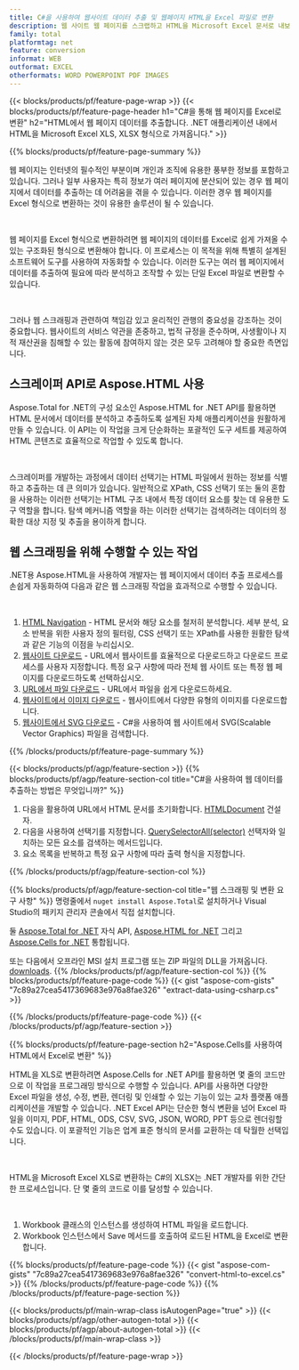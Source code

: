```yaml
---
title: C#을 사용하여 웹사이트 데이터 추출 및 웹페이지 HTML을 Excel 파일로 변환
description: 웹 사이트 웹 페이지를 스크랩하고 HTML을 Microsoft Excel 문서로 내보냅니다. .NET 애플리케이션을 개발하여 웹 사이트 데이터를 XLS, XLSX 형식으로 스크랩합니다.
family: total
platformtag: net
feature: conversion
informat: WEB
outformat: EXCEL
otherformats: WORD POWERPOINT PDF IMAGES
---
```

{{< blocks/products/pf/feature-page-wrap >}}
{{< blocks/products/pf/feature-page-header h1="C#을 통해 웹 페이지를 Excel로 변환" h2="HTML에서 웹 페이지 데이터를 추출합니다. .NET 애플리케이션 내에서 HTML을 Microsoft Excel XLS, XLSX 형식으로 가져옵니다." >}}

{{% blocks/products/pf/feature-page-summary %}}

<p>웹 페이지는 인터넷의 필수적인 부분이며 개인과 조직에 유용한 풍부한 정보를 포함하고 있습니다. 그러나 일부 사용자는 특히 정보가 여러 페이지에 분산되어 있는 경우 웹 페이지에서 데이터를 추출하는 데 어려움을 겪을 수 있습니다. 이러한 경우 웹 페이지를 Excel 형식으로 변환하는 것이 유용한 솔루션이 될 수 있습니다.</p><br />
<p>웹 페이지를 Excel 형식으로 변환하려면 웹 페이지의 데이터를 Excel로 쉽게 가져올 수 있는 구조화된 형식으로 변환해야 합니다. 이 프로세스는 이 목적을 위해 특별히 설계된 소프트웨어 도구를 사용하여 자동화할 수 있습니다. 이러한 도구는 여러 웹 페이지에서 데이터를 추출하여 필요에 따라 분석하고 조작할 수 있는 단일 Excel 파일로 변환할 수 있습니다.</p><br />

<p>그러나 웹 스크래핑과 관련하여 책임감 있고 윤리적인 관행의 중요성을 강조하는 것이 중요합니다. 웹사이트의 서비스 약관을 존중하고, 법적 규정을 준수하며, 사생활이나 지적 재산권을 침해할 수 있는 활동에 참여하지 않는 것은 모두 고려해야 할 중요한 측면입니다.</p>

<h2 class="heading-border">스크레이퍼 API로 Aspose.HTML 사용</h2>

<p>Aspose.Total for .NET의 구성 요소인 Aspose.HTML for .NET API를 활용하면 HTML 문서에서 데이터를 분석하고 추출하도록 설계된 자체 애플리케이션을 원활하게 만들 수 있습니다. 이 API는 이 작업을 크게 단순화하는 포괄적인 도구 세트를 제공하여 HTML 콘텐츠로 효율적으로 작업할 수 있도록 합니다.</p><br />

<p>스크레이퍼를 개발하는 과정에서 데이터 선택기는 HTML 파일에서 원하는 정보를 식별하고 추출하는 데 큰 의미가 있습니다. 일반적으로 XPath, CSS 선택기 또는 둘의 혼합을 사용하는 이러한 선택기는 HTML 구조 내에서 특정 데이터 요소를 찾는 데 유용한 도구 역할을 합니다. 탐색 메커니즘 역할을 하는 이러한 선택기는 검색하려는 데이터의 정확한 대상 지정 및 추출을 용이하게 합니다.</p>

<h2 class="heading-border">웹 스크래핑을 위해 수행할 수 있는 작업</h2>

<p>.NET용 Aspose.HTML을 사용하여 개발자는 웹 페이지에서 데이터 추출 프로세스를 손쉽게 자동화하여 다음과 같은 웹 스크래핑 작업을 효과적으로 수행할 수 있습니다.</p><br />

1. [HTML Navigation](https://docs.aspose.com/html/net/html-navigation/) - HTML 문서와 해당 요소를 철저히 분석합니다. 세부 분석, 요소 반복을 위한 사용자 정의 필터링, CSS 선택기 또는 XPath를 사용한 원활한 탐색과 같은 기능의 이점을 누리십시오.
2. [웹사이트 다운로드](https://docs.aspose.com/html/net/download-website/) - URL에서 웹사이트를 효율적으로 다운로드하고 다운로드 프로세스를 사용자 지정합니다. 특정 요구 사항에 따라 전체 웹 사이트 또는 특정 웹 페이지를 다운로드하도록 선택하십시오.
3. [URL에서 파일 다운로드](https://docs.aspose.com/html/net/download-file-from-url/) - URL에서 파일을 쉽게 다운로드하세요.
4. [웹사이트에서 이미지 다운로드](https://docs.aspose.com/html/net/download-images-from-website/) - 웹사이트에서 다양한 유형의 이미지를 다운로드합니다.
5. [웹사이트에서 SVG 다운로드](https://docs.aspose.com/html/net/download-svg-from-website/) - C#을 사용하여 웹 사이트에서 SVG(Scalable Vector Graphics) 파일을 검색합니다.

{{% /blocks/products/pf/feature-page-summary  %}}

{{< blocks/products/pf/agp/feature-section >}}
{{% blocks/products/pf/agp/feature-section-col title="C#을 사용하여 웹 데이터를 추출하는 방법은 무엇입니까?" %}}

1. 다음을 활용하여 URL에서 HTML 문서를 초기화합니다. [HTMLDocument](https://reference.aspose.com/html/net/aspose.html/htmldocument/htmldocument/) 건설자.
2. 다음을 사용하여 선택기를 지정합니다. [QuerySelectorAll(selector)](https://reference.aspose.com/html/net/aspose.html.dom/document/queryselectorall/) 선택자와 일치하는 모든 요소를 검색하는 메서드입니다.
3. 요소 목록을 반복하고 특정 요구 사항에 따라 출력 형식을 지정합니다.
 
{{% /blocks/products/pf/agp/feature-section-col %}}

{{% blocks/products/pf/agp/feature-section-col title="웹 스크래핑 및 변환 요구 사항" %}}
명령줄에서 ```nuget install Aspose.Total```로 설치하거나 Visual Studio의 패키지 관리자 콘솔에서 직접 설치합니다.

둘 [Aspose.Total for .NET](https://products.aspose.com/total/net/) 자식 API, [Aspose.HTML for .NET](https://products.aspose.com/html/net/) 그리고 [Aspose.Cells for .NET](https://products.aspose.com/cells/net/) 통합됩니다.

또는 다음에서 오프라인 MSI 설치 프로그램 또는 ZIP 파일의 DLL을 가져옵니다. [downloads](https://releases.aspose.com/total/net).
{{% /blocks/products/pf/agp/feature-section-col %}}
{{% blocks/products/pf/feature-page-code %}}
{{< gist "aspose-com-gists" "7c89a27cea5417369683e976a8fae326" "extract-data-using-csharp.cs" >}}

{{% /blocks/products/pf/feature-page-code %}}
{{< /blocks/products/pf/agp/feature-section >}}

{{% blocks/products/pf/feature-page-section  h2="Aspose.Cells를 사용하여 HTML에서 Excel로 변환" %}}
<p>HTML을 XLS로 변환하려면 Aspose.Cells for .NET API를 활용하면 몇 줄의 코드만으로 이 작업을 프로그래밍 방식으로 수행할 수 있습니다. API를 사용하면 다양한 Excel 파일을 생성, 수정, 변환, 렌더링 및 인쇄할 수 있는 기능이 있는 교차 플랫폼 애플리케이션을 개발할 수 있습니다. .NET Excel API는 단순한 형식 변환을 넘어 Excel 파일을 이미지, PDF, HTML, ODS, CSV, SVG, JSON, WORD, PPT 등으로 렌더링할 수도 있습니다. 이 포괄적인 기능은 업계 표준 형식의 문서를 교환하는 데 탁월한 선택입니다.</p><br />

<p>HTML을 Microsoft Excel XLS로 변환하는 C#의 XLSX는 .NET 개발자를 위한 간단한 프로세스입니다. 단 몇 줄의 코드로 이를 달성할 수 있습니다.</p><br />

1. Workbook 클래스의 인스턴스를 생성하여 HTML 파일을 로드합니다.
1. Workbook 인스턴스에서 Save 메서드를 호출하여 로드된 HTML을 Excel로 변환합니다.

{{% blocks/products/pf/feature-page-code %}}
{{< gist "aspose-com-gists" "7c89a27cea5417369683e976a8fae326" "convert-html-to-excel.cs" >}}
{{% /blocks/products/pf/feature-page-code  %}}
{{% /blocks/products/pf/feature-page-section %}}

{{< blocks/products/pf/main-wrap-class isAutogenPage="true" >}}
{{< blocks/products/pf/agp/other-autogen-total >}}
{{< blocks/products/pf/agp/about-autogen-total >}}
{{< /blocks/products/pf/main-wrap-class >}}

{{< /blocks/products/pf/feature-page-wrap >}}